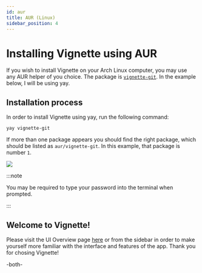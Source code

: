 ```yaml
---
id: aur
title: AUR (Linux)
sidebar_position: 4
---
```


# Installing Vignette using AUR

If you wish to install Vignette on your Arch Linux computer, you may use any AUR helper of you choice. The package is [`vignette-git`](https://aur.archlinux.org/packages/vignette-git/). In the example below, I will be using yay.



## Installation process

In order to install Vignette using yay, run the following command:


`yay vignette-git`



If more than one package appears you should find the right package, which should be listed as `aur/vignette-git`. In this example, that package is number `1`.

![](/img/install/yay-terminal-window.webp)



:::note 

You may be required to type your password into the terminal when prompted.

:::





## Welcome to Vignette!

Please visit the UI Overview page [here](/client/overview.md) or from the sidebar in order to make yourself more familiar with the interface and features of the app. Thank you for chosing Vignette!

-both-

